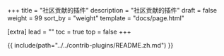 +++
title = "社区贡献的插件"
description = "社区贡献的插件"
draft = false
weight = 99
sort_by = "weight"
template = "docs/page.html"

[extra]
lead = ""
toc = true
top = false
+++

{{ include(path="../../contrib-plugins/README.zh.md") }}